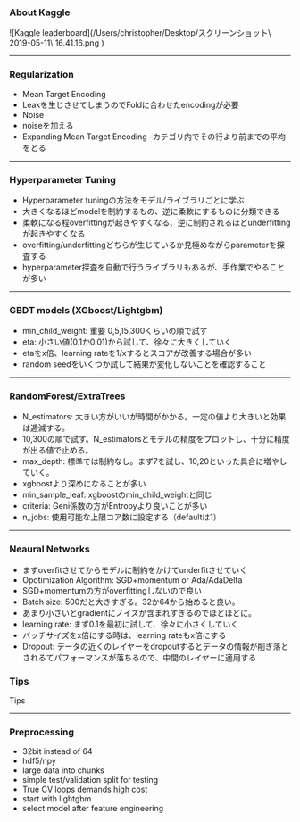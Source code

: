 ### About Kaggle
![Kaggle leaderboard](/Users/christopher/Desktop/スクリーンショット\ 2019-05-11\ 16.41.16.png )

---

### Regularization

- Mean Target Encoding
 - Leakを生じさせてしまうのでFoldに合わせたencodingが必要
- Noise
 - noiseを加える
- Expanding Mean Target Encoding
 -カテゴリ内でその行より前までの平均をとる

---

### Hyperparameter Tuning
- Hyperparameter tuningの方法をモデル/ライブラリごとに学ぶ
- 大きくなるほどmodelを制約するもの、逆に柔軟にするものに分類できる
- 柔軟になる程overfittingが起きやすくなる、逆に制約されるほどunderfittingが起きやすくなる
- overfitting/underfittingどちらが生じているか見極めながらparameterを探査する
- hyperparameter探査を自動で行うライブラリもあるが、手作業でやることが多い

---

### GBDT models (XGboost/Lightgbm)
- min_child_weight: 重要 0,5,15,300くらいの順で試す
- eta: 小さい値(0.1か0.01)から試して、徐々に大きくしていく
 - etaをx倍、learning rateを1/xするとスコアが改善する場合が多い
- random seedをいくつか試して結果が変化しないことを確認すること

---

### RandomForest/ExtraTrees
- N_estimators: 大きい方がいいが時間がかかる。一定の値より大きいと効果は逓減する。
 - 10,300の順で試す。N_estimatorsとモデルの精度をプロットし、十分に精度が出る値で止める。
- max_depth: 標準では制約なし。まず7を試し、10,20といった具合に増やしていく。
 - xgboostより深めになることが多い
- min_sample_leaf: xgboostのmin_child_weightと同じ
- criteria: Geni係数の方がEntropyより良いことが多い
- n_jobs: 使用可能な上限コア数に設定する（defaultは1）

---

### Neaural Networks
- まずoverfitさせてからモデルに制約をかけてunderfitさせていく
- Opotimization Algorithm: SGD+momentum or Ada/AdaDelta
 - SGD+momentumの方がoverfittingしないので良い
- Batch size: 500だと大きすぎる。32か64から始めると良い。
 - あまり小さいとgradientにノイズが含まれすぎるのでほどほどに。
- learning rate: まず0.1を最初に試して、徐々に小さくしていく
- バッチサイズをx倍にする時は、learning rateもx倍にする
- Dropout: データの近くのレイヤーをdropoutするとデータの情報が削ぎ落とされるてパフォーマンスが落ちるので、中間のレイヤーに適用する

### Tips
Tips

---

### Preprocessing
- 32bit instead of 64
- hdf5/npy
- large data into chunks
- simple test/validation split for testing
- True CV loops demands high cost
- start with lightgbm
- select model after feature engineering